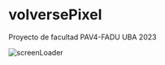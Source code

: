 # volversePixel
Proyecto de facultad PAV4-FADU UBA 2023

![screenLoader](https://github.com/luiscaleni/volversePixel/assets/77455357/ed255169-a04c-43c1-b348-484c59f21347)
